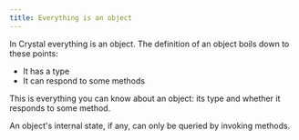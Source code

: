 ```yaml
---
title: Everything is an object
---
```


In Crystal everything is an object. The definition of an object boils down to these points:

* It has a type
* It can respond to some methods

This is everything you can know about an object: its type and whether it responds to some method.

An object's internal state, if any, can only be queried by invoking methods.
